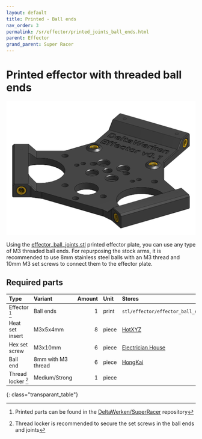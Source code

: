 ```yaml
---
layout: default
title: Printed - Ball ends
nav_order: 3
permalink: /sr/effector/printed_joints_ball_ends.html
parent: Effector
grand_parent: Super Racer
---
```


# Printed effector with threaded ball ends

![Effector with M3 threads](/assets/images/sr/effector/effector_printed_joints_ball_ends.png)

Using the [effector_ball_joints.stl](https://github.com/DeltaWerken/SuperRacer/raw/main/stl/effector/effector_ball_joints.stl?download=) printed effector plate, you can use any type of M3 threaded ball ends. For repurposing the stock arms, it is recommended to use 8mm stainless steel balls with an M3 thread and 10mm M3 set screws to connect them to the effector plate.

## Required parts

| Type              | Variant                           | Amount | Unit  |                           Stores                            |
|:------------------|:----------------------------------|-------:|:------|:------------------------------------------------------------|
| Effector [^1]     | Ball ends                         |      1 | print | `stl/effector/effector_ball_ends.stl`                       |
| Heat set insert   | M3x5x4mm                          |      8 | piece | [HotXYZ](https://s.click.aliexpress.com/e/_DCJCPgh)         |
| Hex set screw     | M3x10mm                           |      6 | piece | [Electrician House](https://s.click.aliexpress.com/e/_DCHTQLb) |
| Ball end          | 8mm with M3 thread                |      6 | piece | [HongKai](https://s.click.aliexpress.com/e/_DC1Rs49)        |
| Thread locker [^2]| Medium/Strong                     |      1 | piece |                                                             |
{: class="transparant_table"}

[^1]: Printed parts can be found in the [DeltaWerken/SuperRacer](https://github.com/DeltaWerken/SuperRacer) repository
[^2]: Thread locker is recommended to secure the set screws in the ball ends and joints